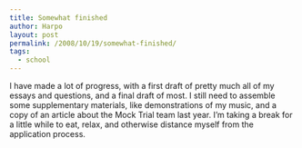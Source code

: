 ```yaml
---
title: Somewhat finished
author: Harpo
layout: post
permalink: /2008/10/19/somewhat-finished/
tags:
  - school
---
```

I have made a lot of progress, with a first draft of pretty much all of my essays and questions, and a final draft of most. I still need to assemble some supplementary materials, like demonstrations of my music, and a copy of an article about the Mock Trial team last year. I&#8217;m taking a break for a little while to eat, relax, and otherwise distance myself from the application process.